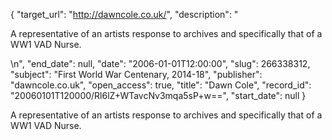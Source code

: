 {
  "target_url": "http://dawncole.co.uk/", 
  "description": "<p>A representative of an artists response to archives and specifically that of a WW1 VAD Nurse.</p>\n", 
  "end_date": null, 
  "date": "2006-01-01T12:00:00", 
  "slug": 266338312, 
  "subject": "First World War Centenary, 2014-18", 
  "publisher": "dawncole.co.uk", 
  "open_access": true, 
  "title": "Dawn Cole", 
  "record_id": "20060101T120000/Rl6lZ+WTavcNv3mqa5sP+w==", 
  "start_date": null
}

<p>A representative of an artists response to archives and specifically that of a WW1 VAD Nurse.</p>
